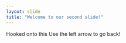 ```yaml
---
layout: slide
title: "Welcome to our second slide!"
---
```

Hooked onto this
Use the left arrow to go back!
